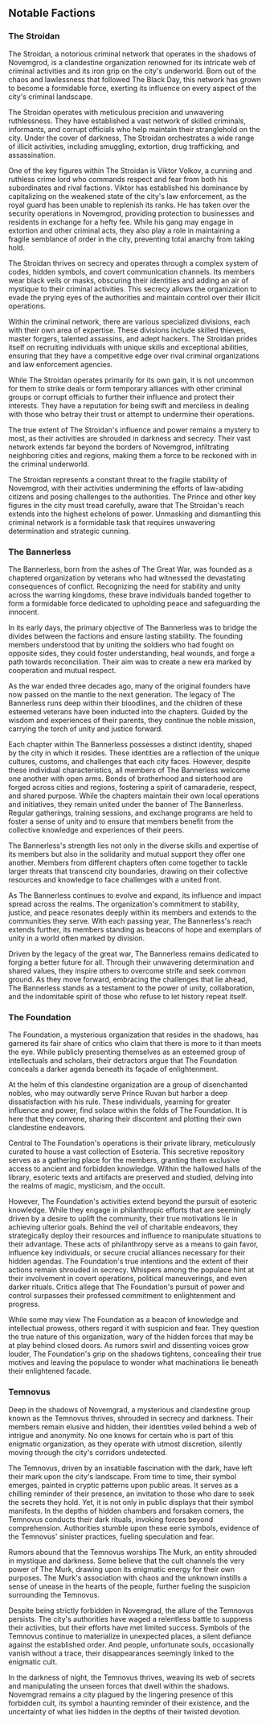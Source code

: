 ## Notable Factions

### The Stroidan

The Stroidan, a notorious criminal network that operates in the shadows of Novemgrod, is a clandestine organization renowned for its intricate web of criminal activities and its iron grip on the city's underworld. Born out of the chaos and lawlessness that followed The Black Day, this network has grown to become a formidable force, exerting its influence on every aspect of the city's criminal landscape.

The Stroidan operates with meticulous precision and unwavering ruthlessness. They have established a vast network of skilled criminals, informants, and corrupt officials who help maintain their stranglehold on the city. Under the cover of darkness, The Stroidan orchestrates a wide range of illicit activities, including smuggling, extortion, drug trafficking, and assassination.

One of the key figures within The Stroidan is Viktor Volkov, a cunning and ruthless crime lord who commands respect and fear from both his subordinates and rival factions. Viktor has established his dominance by capitalizing on the weakened state of the city's law enforcement, as the royal guard has been unable to replenish its ranks. He has taken over the security operations in Novemgrod, providing protection to businesses and residents in exchange for a hefty fee. While his gang may engage in extortion and other criminal acts, they also play a role in maintaining a fragile semblance of order in the city, preventing total anarchy from taking hold.

The Stroidan thrives on secrecy and operates through a complex system of codes, hidden symbols, and covert communication channels. Its members wear black veils or masks, obscuring their identities and adding an air of mystique to their criminal activities. This secrecy allows the organization to evade the prying eyes of the authorities and maintain control over their illicit operations.

Within the criminal network, there are various specialized divisions, each with their own area of expertise. These divisions include skilled thieves, master forgers, talented assassins, and adept hackers. The Stroidan prides itself on recruiting individuals with unique skills and exceptional abilities, ensuring that they have a competitive edge over rival criminal organizations and law enforcement agencies.

While The Stroidan operates primarily for its own gain, it is not uncommon for them to strike deals or form temporary alliances with other criminal groups or corrupt officials to further their influence and protect their interests. They have a reputation for being swift and merciless in dealing with those who betray their trust or attempt to undermine their operations.

The true extent of The Stroidan's influence and power remains a mystery to most, as their activities are shrouded in darkness and secrecy. Their vast network extends far beyond the borders of Novemgrod, infiltrating neighboring cities and regions, making them a force to be reckoned with in the criminal underworld.

The Stroidan represents a constant threat to the fragile stability of Novemgrod, with their activities undermining the efforts of law-abiding citizens and posing challenges to the authorities. The Prince and other key figures in the city must tread carefully, aware that The Stroidan's reach extends into the highest echelons of power. Unmasking and dismantling this criminal network is a formidable task that requires unwavering determination and strategic cunning.

### The Bannerless

The Bannerless, born from the ashes of The Great War, was founded as a chaptered organization by veterans who had witnessed the devastating consequences of conflict. Recognizing the need for stability and unity across the warring kingdoms, these brave individuals banded together to form a formidable force dedicated to upholding peace and safeguarding the innocent.

In its early days, the primary objective of The Bannerless was to bridge the divides between the factions and ensure lasting stability. The founding members understood that by uniting the soldiers who had fought on opposite sides, they could foster understanding, heal wounds, and forge a path towards reconciliation. Their aim was to create a new era marked by cooperation and mutual respect.

As the war ended three decades ago, many of the original founders have now passed on the mantle to the next generation. The legacy of The Bannerless runs deep within their bloodlines, and the children of these esteemed veterans have been inducted into the chapters. Guided by the wisdom and experiences of their parents, they continue the noble mission, carrying the torch of unity and justice forward.

Each chapter within The Bannerless possesses a distinct identity, shaped by the city in which it resides. These identities are a reflection of the unique cultures, customs, and challenges that each city faces. However, despite these individual characteristics, all members of The Bannerless welcome one another with open arms. Bonds of brotherhood and sisterhood are forged across cities and regions, fostering a spirit of camaraderie, respect, and shared purpose.
While the chapters maintain their own local operations and initiatives, they remain united under the banner of The Bannerless. Regular gatherings, training sessions, and exchange programs are held to foster a sense of unity and to ensure that members benefit from the collective knowledge and experiences of their peers.

The Bannerless's strength lies not only in the diverse skills and expertise of its members but also in the solidarity and mutual support they offer one another. Members from different chapters often come together to tackle larger threats that transcend city boundaries, drawing on their collective resources and knowledge to face challenges with a united front.

As The Bannerless continues to evolve and expand, its influence and impact spread across the realms. The organization's commitment to stability, justice, and peace resonates deeply within its members and extends to the communities they serve. With each passing year, The Bannerless's reach extends further, its members standing as beacons of hope and exemplars of unity in a world often marked by division.

Driven by the legacy of the great war, The Bannerless remains dedicated to forging a better future for all. Through their unwavering determination and shared values, they inspire others to overcome strife and seek common ground. As they move forward, embracing the challenges that lie ahead, The Bannerless stands as a testament to the power of unity, collaboration, and the indomitable spirit of those who refuse to let history repeat itself.

### The Foundation

The Foundation, a mysterious organization that resides in the shadows, has garnered its fair share of critics who claim that there is more to it than meets the eye. While publicly presenting themselves as an esteemed group of intellectuals and scholars, their detractors argue that The Foundation conceals a darker agenda beneath its façade of enlightenment.

At the helm of this clandestine organization are a group of disenchanted nobles, who may outwardly serve Prince Ruvan but harbor a deep dissatisfaction with his rule. These individuals, yearning for greater influence and power, find solace within the folds of The Foundation. It is here that they convene, sharing their discontent and plotting their own clandestine endeavors.

Central to The Foundation's operations is their private library, meticulously curated to house a vast collection of Esoteria. This secretive repository serves as a gathering place for the members, granting them exclusive access to ancient and forbidden knowledge. Within the hallowed halls of the library, esoteric texts and artifacts are preserved and studied, delving into the realms of magic, mysticism, and the occult.

However, The Foundation's activities extend beyond the pursuit of esoteric knowledge. While they engage in philanthropic efforts that are seemingly driven by a desire to uplift the community, their true motivations lie in achieving ulterior goals. Behind the veil of charitable endeavors, they strategically deploy their resources and influence to manipulate situations to their advantage. These acts of philanthropy serve as a means to gain favor, influence key individuals, or secure crucial alliances necessary for their hidden agendas.
The Foundation's true intentions and the extent of their actions remain shrouded in secrecy. Whispers among the populace hint at their involvement in covert operations, political maneuverings, and even darker rituals. Critics allege that The Foundation's pursuit of power and control surpasses their professed commitment to enlightenment and progress.

While some may view The Foundation as a beacon of knowledge and intellectual prowess, others regard it with suspicion and fear. They question the true nature of this organization, wary of the hidden forces that may be at play behind closed doors. As rumors swirl and dissenting voices grow louder, The Foundation's grip on the shadows tightens, concealing their true motives and leaving the populace to wonder what machinations lie beneath their enlightened facade.

### Temnovus

Deep in the shadows of Novemgrad, a mysterious and clandestine group known as the Temnovus thrives, shrouded in secrecy and darkness. Their members remain elusive and hidden, their identities veiled behind a web of intrigue and anonymity. No one knows for certain who is part of this enigmatic organization, as they operate with utmost discretion, silently moving through the city's corridors undetected.

The Temnovus, driven by an insatiable fascination with the dark, have left their mark upon the city's landscape. From time to time, their symbol emerges, painted in cryptic patterns upon public areas. It serves as a chilling reminder of their presence, an invitation to those who dare to seek the secrets they hold. Yet, it is not only in public displays that their symbol manifests. In the depths of hidden chambers and forsaken corners, the Temnovus conducts their dark rituals, invoking forces beyond comprehension. Authorities stumble upon these eerie symbols, evidence of the Temnovus' sinister practices, fueling speculation and fear.

Rumors abound that the Temnovus worships The Murk, an entity shrouded in mystique and darkness. Some believe that the cult channels the very power of The Murk, drawing upon its enigmatic energy for their own purposes. The Murk's association with chaos and the unknown instills a sense of unease in the hearts of the people, further fueling the suspicion surrounding the Temnovus.

Despite being strictly forbidden in Novemgrad, the allure of the Temnovus persists. The city's authorities have waged a relentless battle to suppress their activities, but their efforts have met limited success. Symbols of the Temnovus continue to materialize in unexpected places, a silent defiance against the established order. And people, unfortunate souls, occasionally vanish without a trace, their disappearances seemingly linked to the enigmatic cult.

In the darkness of night, the Temnovus thrives, weaving its web of secrets and manipulating the unseen forces that dwell within the shadows. Novemgrad remains a city plagued by the lingering presence of this forbidden cult, its symbol a haunting reminder of their existence, and the uncertainty of what lies hidden in the depths of their twisted devotion.